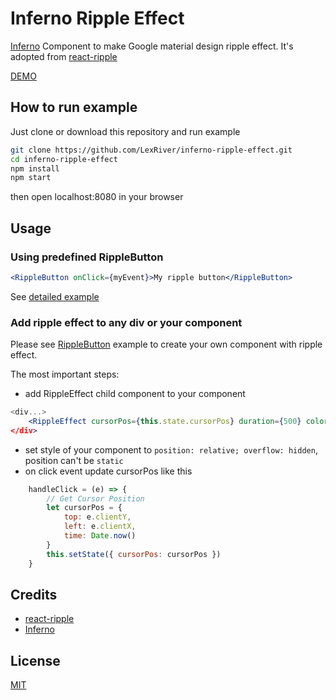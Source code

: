 # Inferno Ripple Effect
[Inferno](https://infernojs.org/) Component to make Google material design ripple effect. It's adopted from [react-ripple](https://github.com/BosNaufal/react-ripple)

[DEMO](https://bosnaufal.github.io/react-ripple)


## How to run example

Just clone or download this repository and run example
```bash
git clone https://github.com/LexRiver/inferno-ripple-effect.git
cd inferno-ripple-effect
npm install
npm start
```
then open localhost:8080 in your browser



## Usage

### Using predefined RippleButton

```jsx
<RippleButton onClick={myEvent}>My ripple button</RippleButton>
```

See [detailed example](./src/index.tsx)



### Add ripple effect to any div or your component
Please see [RippleButton](./src/components/RippleButton.tsx) example to create your own component with ripple effect.

The most important steps:
- add RippleEffect child component to your component
```jsx
<div...>
    <RippleEffect cursorPos={this.state.cursorPos} duration={500} color={'rgba(0,0,0,0.2)'}
</div>
``` 
- set style of your component to ```position: relative; overflow: hidden```, position can't be ```static```
- on click event update cursorPos like this
```js
	handleClick = (e) => {
		// Get Cursor Position
		let cursorPos = {
			top: e.clientY,
			left: e.clientX,
			time: Date.now()
		}
		this.setState({ cursorPos: cursorPos })
    }
```



## Credits
- [react-ripple](https://github.com/BosNaufal/react-ripple)
- [Inferno](https://infernojs.org/)

## License
[MIT](http://opensource.org/licenses/MIT)


